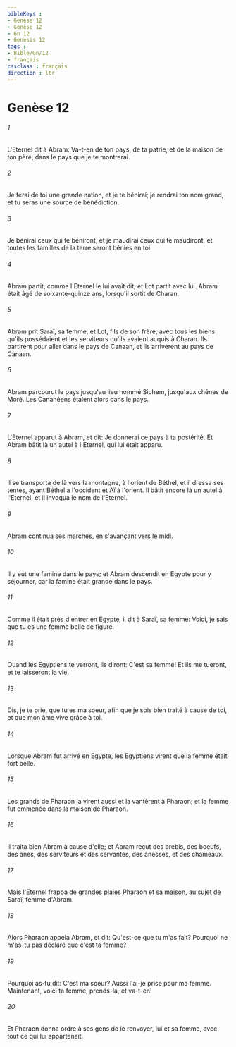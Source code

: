 ```yaml
---
bibleKeys : 
- Genèse 12
- Genèse 12
- Gn 12
- Genesis 12
tags : 
- Bible/Gn/12
- français
cssclass : français
direction : ltr
---
```


# Genèse 12

###### 1
L'Eternel dit à Abram: Va-t-en de ton pays, de ta patrie, et de la maison de ton père, dans le pays que je te montrerai.
###### 2
Je ferai de toi une grande nation, et je te bénirai; je rendrai ton nom grand, et tu seras une source de bénédiction.
###### 3
Je bénirai ceux qui te béniront, et je maudirai ceux qui te maudiront; et toutes les familles de la terre seront bénies en toi.
###### 4
Abram partit, comme l'Eternel le lui avait dit, et Lot partit avec lui. Abram était âgé de soixante-quinze ans, lorsqu'il sortit de Charan.
###### 5
Abram prit Saraï, sa femme, et Lot, fils de son frère, avec tous les biens qu'ils possédaient et les serviteurs qu'ils avaient acquis à Charan. Ils partirent pour aller dans le pays de Canaan, et ils arrivèrent au pays de Canaan.
###### 6
Abram parcourut le pays jusqu'au lieu nommé Sichem, jusqu'aux chênes de Moré. Les Cananéens étaient alors dans le pays.
###### 7
L'Eternel apparut à Abram, et dit: Je donnerai ce pays à ta postérité. Et Abram bâtit là un autel à l'Eternel, qui lui était apparu.
###### 8
Il se transporta de là vers la montagne, à l'orient de Béthel, et il dressa ses tentes, ayant Béthel à l'occident et Aï à l'orient. Il bâtit encore là un autel à l'Eternel, et il invoqua le nom de l'Eternel.
###### 9
Abram continua ses marches, en s'avançant vers le midi.
###### 10
Il y eut une famine dans le pays; et Abram descendit en Egypte pour y séjourner, car la famine était grande dans le pays.
###### 11
Comme il était près d'entrer en Egypte, il dit à Saraï, sa femme: Voici, je sais que tu es une femme belle de figure.
###### 12
Quand les Egyptiens te verront, ils diront: C'est sa femme! Et ils me tueront, et te laisseront la vie.
###### 13
Dis, je te prie, que tu es ma soeur, afin que je sois bien traité à cause de toi, et que mon âme vive grâce à toi.
###### 14
Lorsque Abram fut arrivé en Egypte, les Egyptiens virent que la femme était fort belle.
###### 15
Les grands de Pharaon la virent aussi et la vantèrent à Pharaon; et la femme fut emmenée dans la maison de Pharaon.
###### 16
Il traita bien Abram à cause d'elle; et Abram reçut des brebis, des boeufs, des ânes, des serviteurs et des servantes, des ânesses, et des chameaux.
###### 17
Mais l'Eternel frappa de grandes plaies Pharaon et sa maison, au sujet de Saraï, femme d'Abram.
###### 18
Alors Pharaon appela Abram, et dit: Qu'est-ce que tu m'as fait? Pourquoi ne m'as-tu pas déclaré que c'est ta femme?
###### 19
Pourquoi as-tu dit: C'est ma soeur? Aussi l'ai-je prise pour ma femme. Maintenant, voici ta femme, prends-la, et va-t-en!
###### 20
Et Pharaon donna ordre à ses gens de le renvoyer, lui et sa femme, avec tout ce qui lui appartenait.
